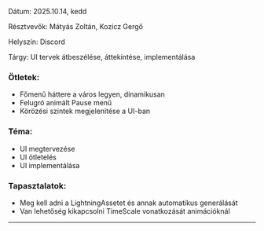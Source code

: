 Dátum: 2025.10.14, kedd

Résztvevők: Mátyás Zoltán, Kozicz Gergő

Helyszín: Discord

Tárgy: UI tervek átbeszélése, áttekintése, implementálása

### Ötletek:
- Főmenű háttere a város legyen, dinamikusan
- Felugró animált Pause menű
- Körözési szintek megjelenitése a UI-ban


### Téma:
- UI megtervezése
- UI ötletelés
- UI implementálása 

### Tapasztalatok:
- Meg kell adni a LightningAssetet és annak automatikus generálását
- Van lehetőség kikapcsolni TimeScale vonatkozását animációknál


---